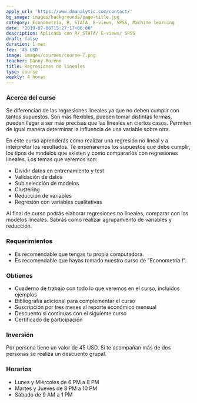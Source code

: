 ```yaml
---
apply_url: 'https://www.dmanalytic.com/contact/'
bg_image: images/backgrounds/page-title.jpg
category: Econometría, R, STATA, E-views, SPSS, Machine learning
date: "2019-07-06T15:27:17+06:00"
description: Aplicada con R/ STATA/ E-views/ SPSS
draft: false
duration: 1 mes
fee: '45 USD'
image: images/courses/course-7.png
teacher: Danny Moreno
title: Regresiones no lineales
type: course
weekly: 4 horas
---
```


### Acerca del curso

Se diferencian de las regresiones lineales ya que no deben cumplir con tantos supuestos. Son más flexibles, pueden tomar distintas formas, pueden llegar a ser más precisas que las lineales en ciertos casos. Permiten de igual manera determinar la influencia de una variable sobre otra.

En este curso aprenderás como realizar una regresión no lineal y a interpretar los resultados.  Te enseñaremos los supuestos que debe cumplir, los tipos de modelos que existen y como compararlos con regresiones lineales. Los temas que veremos son:

- Dividir datos en entrenamiento y test
- Validación de datos
- Sub selección de modelos
- Clustering
- Reducción de variables
- Regresión con variables cualitativas

Al final de curso podrás elaborar regresiones no lineales, comparar con los modelos lineales. Sabrás como realizar agrupamiento de variables y reducción.</p>

### Requerimientos

* Es recomendable que tengas tu propia computadora.
* Es recomendable que hayas tomado nuestro curso de "Econometría I".

### Obtienes

* Cuaderno de trabajo con todo lo que veremos en el curso, incluidos ejemplos
* Bibliografía adicional para complementar el curso
* Suscripción por tres meses al reporte económico mensual
* Descuento si continuas con el siguiente curso
* Certificado de participación


### Inversión

Por persona tiene un valor de 45 USD. Si te acompañan más de dos personas se realiza un descuento grupal.

### Horarios

- Lunes y Miércoles de 6 PM a 8 PM
- Martes y Jueves de 8 PM a 10 PM
- Sábado de 9 AM a 1 PM
